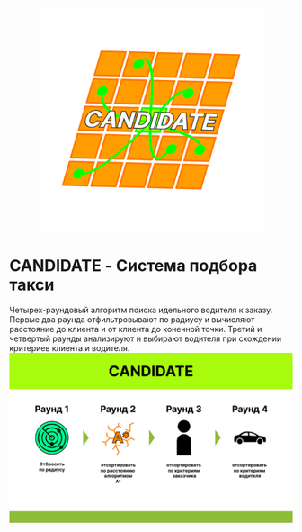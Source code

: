 <div align="center">
  <img src="Candidate_Logo.png" alt="Логотип CANDIDATE" width="400">
</div>
<h1>CANDIDATE - Система подбора такси</h1>
Четырех-раундовый алгоритм поиска идельного водителя к заказу.
Первые два раунда отфильтровывают по радиусу и вычисляют расстояние до клиента и от
клиента до конечной точки.
Третий и четвертый раунды анализируют и выбирают водителя при схождении критериев
клиента и водителя.

<div align="center">
  <img src="raunds_sys.png" alt="Алг CANDIDATE" width="800">
</div>